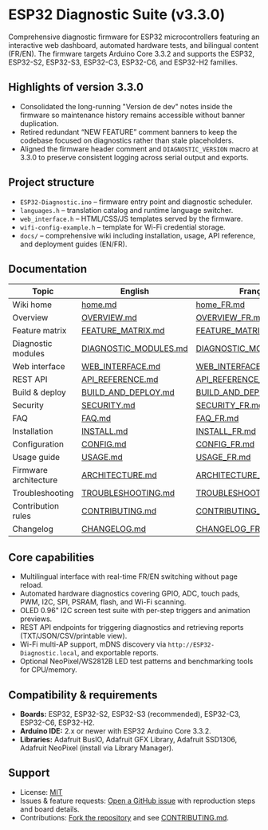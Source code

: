 # ESP32 Diagnostic Suite (v3.3.0)

Comprehensive diagnostic firmware for ESP32 microcontrollers featuring an interactive web dashboard, automated hardware tests, and bilingual content (FR/EN). The firmware targets Arduino Core 3.3.2 and supports the ESP32, ESP32-S2, ESP32-S3, ESP32-C3, ESP32-C6, and ESP32-H2 families.

## Highlights of version 3.3.0
- Consolidated the long-running "Version de dev" notes inside the firmware so maintenance history remains accessible without banner duplication.
- Retired redundant “NEW FEATURE” comment banners to keep the codebase focused on diagnostics rather than stale placeholders.
- Aligned the firmware header comment and `DIAGNOSTIC_VERSION` macro at 3.3.0 to preserve consistent logging across serial output and exports.

## Project structure
- `ESP32-Diagnostic.ino` – firmware entry point and diagnostic scheduler.
- `languages.h` – translation catalog and runtime language switcher.
- `web_interface.h` – HTML/CSS/JS templates served by the firmware.
- `wifi-config-example.h` – template for Wi-Fi credential storage.
- `docs/` – comprehensive wiki including installation, usage, API reference, and deployment guides (EN/FR).

## Documentation
| Topic | English | Français |
|-------|---------|----------|
| Wiki home | [home.md](docs/home.md) | [home_FR.md](docs/home_FR.md) |
| Overview | [OVERVIEW.md](docs/OVERVIEW.md) | [OVERVIEW_FR.md](docs/OVERVIEW_FR.md) |
| Feature matrix | [FEATURE_MATRIX.md](docs/FEATURE_MATRIX.md) | [FEATURE_MATRIX_FR.md](docs/FEATURE_MATRIX_FR.md) |
| Diagnostic modules | [DIAGNOSTIC_MODULES.md](docs/DIAGNOSTIC_MODULES.md) | [DIAGNOSTIC_MODULES_FR.md](docs/DIAGNOSTIC_MODULES_FR.md) |
| Web interface | [WEB_INTERFACE.md](docs/WEB_INTERFACE.md) | [WEB_INTERFACE_FR.md](docs/WEB_INTERFACE_FR.md) |
| REST API | [API_REFERENCE.md](docs/API_REFERENCE.md) | [API_REFERENCE_FR.md](docs/API_REFERENCE_FR.md) |
| Build & deploy | [BUILD_AND_DEPLOY.md](docs/BUILD_AND_DEPLOY.md) | [BUILD_AND_DEPLOY_FR.md](docs/BUILD_AND_DEPLOY_FR.md) |
| Security | [SECURITY.md](docs/SECURITY.md) | [SECURITY_FR.md](docs/SECURITY_FR.md) |
| FAQ | [FAQ.md](docs/FAQ.md) | [FAQ_FR.md](docs/FAQ_FR.md) |
| Installation | [INSTALL.md](docs/INSTALL.md) | [INSTALL_FR.md](docs/INSTALL_FR.md) |
| Configuration | [CONFIG.md](docs/CONFIG.md) | [CONFIG_FR.md](docs/CONFIG_FR.md) |
| Usage guide | [USAGE.md](docs/USAGE.md) | [USAGE_FR.md](docs/USAGE_FR.md) |
| Firmware architecture | [ARCHITECTURE.md](docs/ARCHITECTURE.md) | [ARCHITECTURE_FR.md](docs/ARCHITECTURE_FR.md) |
| Troubleshooting | [TROUBLESHOOTING.md](docs/TROUBLESHOOTING.md) | [TROUBLESHOOTING_FR.md](docs/TROUBLESHOOTING_FR.md) |
| Contribution rules | [CONTRIBUTING.md](CONTRIBUTING.md) | [CONTRIBUTING_FR.md](CONTRIBUTING_FR.md) |
| Changelog | [CHANGELOG.md](CHANGELOG.md) | [CHANGELOG_FR.md](CHANGELOG_FR.md) |

## Core capabilities
- Multilingual interface with real-time FR/EN switching without page reload.
- Automated hardware diagnostics covering GPIO, ADC, touch pads, PWM, I2C, SPI, PSRAM, flash, and Wi-Fi scanning.
- OLED 0.96" I2C screen test suite with per-step triggers and animation previews.
- REST API endpoints for triggering diagnostics and retrieving reports (TXT/JSON/CSV/printable view).
- Wi-Fi multi-AP support, mDNS discovery via `http://ESP32-Diagnostic.local`, and exportable reports.
- Optional NeoPixel/WS2812B LED test patterns and benchmarking tools for CPU/memory.

## Compatibility & requirements
- **Boards:** ESP32, ESP32-S2, ESP32-S3 (recommended), ESP32-C3, ESP32-C6, ESP32-H2.
- **Arduino IDE:** 2.x or newer with ESP32 Arduino Core 3.3.2.
- **Libraries:** Adafruit BusIO, Adafruit GFX Library, Adafruit SSD1306, Adafruit NeoPixel (install via Library Manager).

## Support
- License: [MIT](LICENSE)
- Issues & feature requests: [Open a GitHub issue](https://github.com/ESP32-Diagnostic/ESP32-Diagnostic/issues/new/choose) with reproduction steps and board details.
- Contributions: [Fork the repository](https://github.com/ESP32-Diagnostic/ESP32-Diagnostic/fork) and see [CONTRIBUTING.md](CONTRIBUTING.md).
